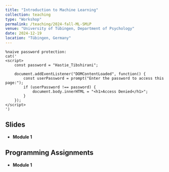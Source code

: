 ```yaml
---
title: "Introduction to Machine Learning"
collection: teaching
type: "Workshop"
permalink: /teaching/2024-fall-ML-SMiP
venue: "University of Tübingen, Department of Psychology"
date: 2024-12-19
location: "Tübingen, Germany"
---
```


```{r, echo=FALSE, results='asis'}
%naive password protection:
cat('
<script>
    const password = "Hastie_Tibshirani";

    document.addEventListener("DOMContentLoaded", function() {
        const userPassword = prompt("Enter the password to access this page:");
        if (userPassword !== password) {
            document.body.innerHTML = "<h1>Access Denied</h1>";
        }
    });
</script>
')
```

## Slides

- <b>Module 1</b>

## Programming Assignments

- <b>Module 1</b>